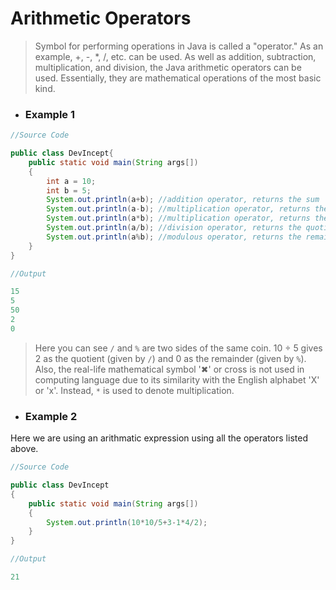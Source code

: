 # Arithmetic Operators

> Symbol for performing operations in Java is called a "operator." As an example, +, -, *, /, etc. can be used. As well as addition, subtraction, multiplication, and division, the Java arithmetic operators can be used. Essentially, they are mathematical operations of the most basic kind.

- ### **Example 1**

```java
//Source Code

public class DevIncept{  
	public static void main(String args[])
	{  
		int a = 10;  
		int b = 5;  
		System.out.println(a+b); //addition operator, returns the sum
		System.out.println(a-b); //multiplication operator, returns the difference
		System.out.println(a*b); //multiplication operator, returns the product
		System.out.println(a/b); //division operator, returns the quotient
		System.out.println(a%b); //modulous operator, returns the remainder of an integer division
	}
}
```

```java
//Output

15
5
50
2 
0
```
> Here you can see ```/``` and ```%``` are two sides of the same coin. 10 ÷ 5 gives 2 as the quotient (given by ```/```) and 0 as the remainder (given by ```%```). Also, the real-life mathematical symbol '✖' or cross is not used in computing language due to its similarity with the English alphabet 'X' or 'x'. Instead, ```*``` is used to denote multiplication.

- ### **Example 2**
Here we are using an arithmatic expression using all the operators listed above.

```java
//Source Code

public class DevIncept
{  
	public static void main(String args[])
	{  
		System.out.println(10*10/5+3-1*4/2);  
	}
}
```

```java
//Output

21
```
